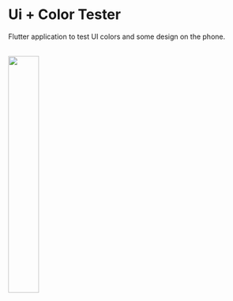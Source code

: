 # Ui + Color Tester

Flutter application to test UI colors and some design on the phone.
<br><br>

<img src="https://user-images.githubusercontent.com/21291813/122679157-2f27de00-d1c0-11eb-9485-3c51b5292195.png" width="35%"></img> 
